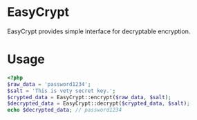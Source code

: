 EasyCrypt
=========

EasyCrypt provides simple interface for decryptable encryption.

Usage
=====

```php
<?php
$raw_data = 'password1234';
$salt = 'This is vety secret key.';
$crypted_data = EasyCrypt::encrypt($raw_data, $salt);
$decrypted_data = EasyCrypt::decrypt($crypted_data, $salt);
echo $decrypted_data; // password1234
```